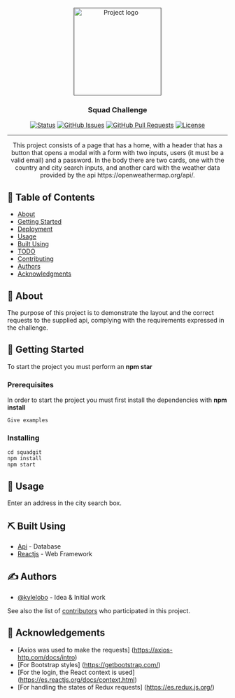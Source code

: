 <p align="center">
  <a href="" rel="noopener">
 <img width=200px height=200px src="https://i.imgur.com/6wj0hh6.jpg" alt="Project logo"></a>
</p>

<h3 align="center">Squad Challenge</h3>

<div align="center">

[![Status](https://img.shields.io/badge/status-active-success.svg)]()
[![GitHub Issues](https://img.shields.io/github/issues/kylelobo/The-Documentation-Compendium.svg)](https://github.com/kylelobo/The-Documentation-Compendium/issues)
[![GitHub Pull Requests](https://img.shields.io/github/issues-pr/kylelobo/The-Documentation-Compendium.svg)](https://github.com/kylelobo/The-Documentation-Compendium/pulls)
[![License](https://img.shields.io/badge/license-MIT-blue.svg)](/LICENSE)

</div>

---

<p align="center">This project consists of a page that has a home, with a header that has a button that opens a modal with a form with two inputs, users (it must be a valid email) and a password. In the body there are two cards, one with the country and city search inputs, and another card with the weather data provided by the api https://openweathermap.org/api/.
    <br> 
</p>

## 📝 Table of Contents

- [About](#about)
- [Getting Started](#getting_started)
- [Deployment](#deployment)
- [Usage](#usage)
- [Built Using](#built_using)
- [TODO](../TODO.md)
- [Contributing](../CONTRIBUTING.md)
- [Authors](#authors)
- [Acknowledgments](#acknowledgement)

## 🧐 About <a name = "about"></a>

The purpose of this project is to demonstrate the layout and the correct requests to the supplied api, complying with the requirements expressed in the challenge.

## 🏁 Getting Started <a name = "getting_started"></a>

To start the project you must perform an **npm star**

### Prerequisites

In order to start the project you must first install the dependencies with **npm install**

```
Give examples
```

### Installing

```
cd squadgit
npm install
npm start

```

## 🎈 Usage <a name="usage"></a>

Enter an address in the city search box.



## ⛏️ Built Using <a name = "built_using"></a>

- [Api](https://openweathermap.org/api/) - Database
- [Reactjs](https://es.reactjs.org/) - Web Framework


## ✍️ Authors <a name = "authors"></a>

- [@kylelobo](https://github.com/kylelobo) - Idea & Initial work

See also the list of [contributors](https://github.com/kylelobo/The-Documentation-Compendium/contributors) who participated in this project.

## 🎉 Acknowledgements <a name = "acknowledgement"></a>

- [Axios was used to make the requests] (https://axios-http.com/docs/intro)
- [For Bootstrap styles] (https://getbootstrap.com/)
- [For the login, the React context is used] (https://es.reactjs.org/docs/context.html)
- [For handling the states of Redux requests] (https://es.redux.js.org/)
